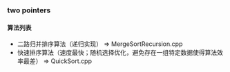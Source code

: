 ### two pointers

#### 算法列表
* 二路归并排序算法（递归实现） => MergeSortRecursion.cpp
* 快速排序算法（速度最快；随机选择优化，避免存在一组特定数据使得算法效率最差） => QuickSort.cpp

